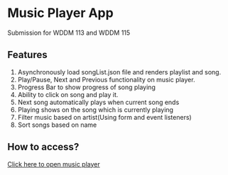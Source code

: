 # Music Player App

Submission for WDDM 113 and WDDM 115

## Features
1. Asynchronously load songList.json file and renders playlist and song.
2. Play/Pause, Next and Previous functionality on music player.
3. Progress Bar to show progress of song playing
4. Ability to click on song and play it.
5. Next song automatically plays when current song ends
6. Playing shows on the song which is currently playing
7. Filter music based on artist(Using form and event listeners)
8. Sort songs based on name

## How to access?

[Click here to open music player](https://ronakhumber.github.io/musicplayer/)